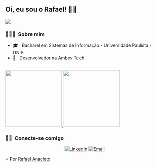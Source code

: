 <h2> Oi, eu sou o Rafael! 👨‍💻</h2>

<img src="https://media.giphy.com/media/zoFBRfQo68Zqw/giphy.gif" />

<h3> 👨🏻‍💻 &nbsp;Sobre mim </h3>

- 🎓 &nbsp; Bacharel em Sistemas de Informação - Universidade Paulista - UNIP.
- 💼 &nbsp; Desenvolvedor na Ambev Tech.

<br/>

<a href="https://github.com/anacleto616">
  <img height="180em" src="https://github-readme-stats.vercel.app/api?username=anacleto616&theme=darcula&show_icons=true" />
  <img height="180em" src="https://github-readme-stats.vercel.app/api/top-langs/?username=anacleto616&theme=darcula&layout=compact" />
</a>

<br/>

<h3> 🤝🏻 &nbsp;Conecte-se comigo</h3>

<p align="center">
<a href="https://www.linkedin.com/in/rafael-anacleto-da-silva-93b325177//"><img alt="LinkedIn" src="https://img.shields.io/badge/LinkedIn-Rafael%20Anacleto%20da%20Silva-blue?style=flat-square&logo=linkedin"></a>
<a href="mailto:arafael.anacleto12@gmail.com"><img alt="Email" src="https://img.shields.io/badge/Email-rafael.anacleto12@gmail.com-blue?style=flat-square&logo=gmail"></a>
</p>

⭐️ Por [Rafael Anacleto](https://github.com/anacleto616)
